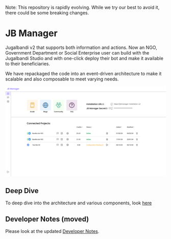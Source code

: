 Note: This repository is rapidly evolving. While we try our best to avoid it, there could be some breaking changes.

# JB Manager
Jugalbandi v2 that supports both information and actions. Now an NGO, Government Department or Social Enterprise user can build with the Jugalbandi Studio and with one-click deploy their bot and make it available to their beneficiaries.

We have repackaged the code into an event-driven architecture to make it scalable and also composable to meet varying needs.

![](assets/jb-manager.png)

## Deep Dive
To deep dive into the architecture and various components, look [here](DeepDive.md)

## Developer Notes (moved)
Please look at the updated [Developer Notes](Developer.md).
